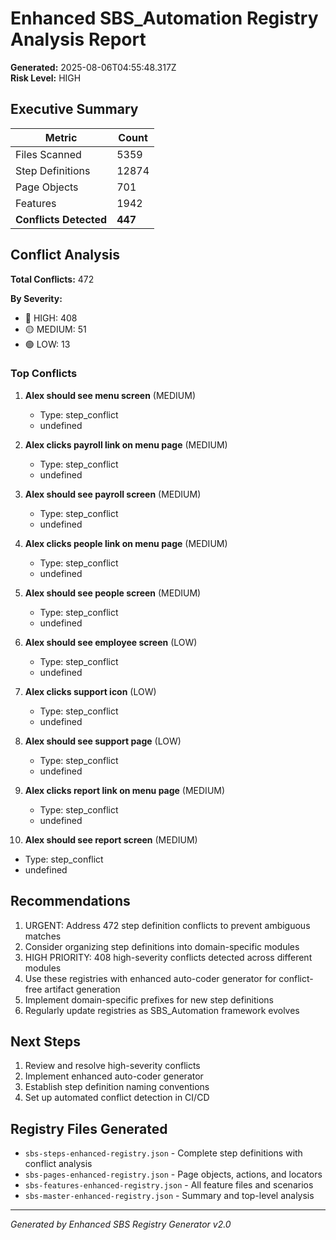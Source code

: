 # Enhanced SBS_Automation Registry Analysis Report

**Generated:** 2025-08-06T04:55:48.317Z  
**Risk Level:** HIGH

## Executive Summary

| Metric | Count |
|--------|-------|
| Files Scanned | 5359 |
| Step Definitions | 12874 |
| Page Objects | 701 |
| Features | 1942 |
| **Conflicts Detected** | **447** |

## Conflict Analysis

**Total Conflicts:** 472

**By Severity:**
- 🔴 HIGH: 408
- 🟡 MEDIUM: 51
- 🟢 LOW: 13

### Top Conflicts


1. **Alex should see menu screen** (MEDIUM)
   - Type: step_conflict
   - undefined

2. **Alex clicks payroll link on menu page** (MEDIUM)
   - Type: step_conflict
   - undefined

3. **Alex should see payroll screen** (MEDIUM)
   - Type: step_conflict
   - undefined

4. **Alex clicks people link on menu page** (MEDIUM)
   - Type: step_conflict
   - undefined

5. **Alex should see people screen** (MEDIUM)
   - Type: step_conflict
   - undefined

6. **Alex should see employee screen** (LOW)
   - Type: step_conflict
   - undefined

7. **Alex clicks support icon** (LOW)
   - Type: step_conflict
   - undefined

8. **Alex should see support page** (LOW)
   - Type: step_conflict
   - undefined

9. **Alex clicks report link on menu page** (MEDIUM)
   - Type: step_conflict
   - undefined

10. **Alex should see report screen** (MEDIUM)
   - Type: step_conflict
   - undefined


## Recommendations

1. URGENT: Address 472 step definition conflicts to prevent ambiguous matches
2. Consider organizing step definitions into domain-specific modules
3. HIGH PRIORITY: 408 high-severity conflicts detected across different modules
4. Use these registries with enhanced auto-coder generator for conflict-free artifact generation
5. Implement domain-specific prefixes for new step definitions
6. Regularly update registries as SBS_Automation framework evolves

## Next Steps

1. Review and resolve high-severity conflicts
2. Implement enhanced auto-coder generator
3. Establish step definition naming conventions
4. Set up automated conflict detection in CI/CD

## Registry Files Generated

- `sbs-steps-enhanced-registry.json` - Complete step definitions with conflict analysis
- `sbs-pages-enhanced-registry.json` - Page objects, actions, and locators
- `sbs-features-enhanced-registry.json` - All feature files and scenarios
- `sbs-master-enhanced-registry.json` - Summary and top-level analysis

---
*Generated by Enhanced SBS Registry Generator v2.0*
